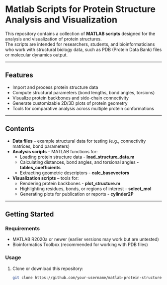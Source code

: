 # Matlab Scripts for Protein Structure Analysis and Visualization

This repository contains a collection of **MATLAB scripts** designed for the analysis and visualization of protein structures.  
The scripts are intended for researchers, students, and bioinformaticians who work with structural biology data, such as PDB (Protein Data Bank) files or molecular dynamics output.

---

## Features

- Import and process protein structure data
- Compute structural parameters (bond lengths, bond angles, torsions)
- Visualize protein backbones and side-chain connectivity
- Generate customizable 2D/3D plots of protein geometry
- Tools for comparative analysis across multiple protein conformations

---

## Contents

- **Data files** – example structural data for testing (e.g., connectivity matrices, bond parameters)  
- **Analysis scripts** – MATLAB functions for:
  - Loading protein structure data - **load_structure_data.m**
  - Calculating distances, bond angles, and torsional angles - **tables_coefficients**
  - Extracting geometric descriptors - **calc_basevectors**
- **Visualization scripts** – tools for:
  - Rendering protein backbones - **plot_structure.m**
  - Highlighting residues, bonds, or regions of interest - **select_mol**
  - Generating plots for publication or reports - **cylinder2P**

---

## Getting Started

### Requirements
- MATLAB R2020a or newer (earlier versions may work but are untested)
- Bioinformatics Toolbox (recommended for working with PDB files)

### Usage
1. Clone or download this repository:
   ```bash
   git clone https://github.com/your-username/matlab-protein-structure-tools.git
